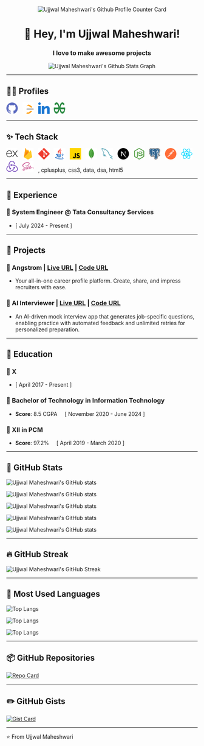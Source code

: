 <div align="center">

![Ujjwal Maheshwari's Github Profile Counter Card](https://profile-counter.glitch.me/ujjwal2327/count.svg)

# 👋 Hey, I'm Ujjwal Maheshwari!

### I love to make awesome projects

![Ujjwal Maheshwari's Github Stats Graph](https://github-readme-activity-graph-mnex.vercel.app/graph?username=ujjwal&bg_color=transparent&color=00b8b5&line=eb008b&point=FFFFFF&area=true&hide_border=true&hide_title=true)

</div>

---  

## 🧑‍💻 Profiles
[<img src="https://raw.githubusercontent.com/Ujjwal2327/Angstrom/889d140895e3d72c6c2c135b3a7d0319b9e4bfa8/public/icons/profiles/github.svg" alt="GitHub" width="30" height="30" title=GitHub />](https://github.com/ujjwal2327)&nbsp;&nbsp;
[<img src="https://raw.githubusercontent.com/Ujjwal2327/Angstrom/889d140895e3d72c6c2c135b3a7d0319b9e4bfa8/public/icons/profiles/leetcode.svg" alt="LeetCode" width="30" height="30" title=LeetCode />](https://leetcode.com/ujjwal2327)&nbsp;&nbsp;
[<img src="https://raw.githubusercontent.com/Ujjwal2327/Angstrom/889d140895e3d72c6c2c135b3a7d0319b9e4bfa8/public/icons/profiles/linkedin.svg" alt="LinkedIn" width="30" height="30" title=LinkedIn />](https://www.linkedin.com/in/ujjwal2327)&nbsp;&nbsp;
[<img src="https://raw.githubusercontent.com/Ujjwal2327/Angstrom/889d140895e3d72c6c2c135b3a7d0319b9e4bfa8/public/icons/profiles/geeksforgeeks.svg" alt="Geeks for Geeks" width="30" height="30" title=Geeks for Geeks />](https://geeksforgeeks.org/user/ujjwal2327)&nbsp;&nbsp;

---  

## ✨ Tech Stack
[<img src="https://raw.githubusercontent.com/Ujjwal2327/Angstrom/889d140895e3d72c6c2c135b3a7d0319b9e4bfa8/public/icons/categorizedSkills/backend_dev/express.svg" alt="express" width="30" height="30" title=express />](https://expressjs.com)&nbsp;&nbsp;
[<img src="https://raw.githubusercontent.com/Ujjwal2327/Angstrom/889d140895e3d72c6c2c135b3a7d0319b9e4bfa8/public/icons/categorizedSkills/baas/firebase.svg" alt="firebase" width="30" height="30" title=firebase />](https://firebase.google.com/)&nbsp;&nbsp;
[<img src="https://raw.githubusercontent.com/Ujjwal2327/Angstrom/889d140895e3d72c6c2c135b3a7d0319b9e4bfa8/public/icons/categorizedSkills/other/git.svg" alt="git" width="30" height="30" title=git />](https://git-scm.com/)&nbsp;&nbsp;
[<img src="https://raw.githubusercontent.com/Ujjwal2327/Angstrom/889d140895e3d72c6c2c135b3a7d0319b9e4bfa8/public/icons/categorizedSkills/language/java.svg" alt="java" width="30" height="30" title=java />](https://www.java.com)&nbsp;&nbsp;
[<img src="https://raw.githubusercontent.com/Ujjwal2327/Angstrom/889d140895e3d72c6c2c135b3a7d0319b9e4bfa8/public/icons/categorizedSkills/language/javascript.svg" alt="javascript" width="30" height="30" title=javascript />](https://developer.mozilla.org/en-US/docs/Web/JavaScript)&nbsp;&nbsp;
[<img src="https://raw.githubusercontent.com/Ujjwal2327/Angstrom/889d140895e3d72c6c2c135b3a7d0319b9e4bfa8/public/icons/categorizedSkills/database/mongodb.svg" alt="mongodb" width="30" height="30" title=mongodb />](https://www.mongodb.com/)&nbsp;&nbsp;
[<img src="https://raw.githubusercontent.com/Ujjwal2327/Angstrom/889d140895e3d72c6c2c135b3a7d0319b9e4bfa8/public/icons/categorizedSkills/database/mysql.svg" alt="mysql" width="30" height="30" title=mysql />](https://www.mysql.com/)&nbsp;&nbsp;
[<img src="https://raw.githubusercontent.com/Ujjwal2327/Angstrom/889d140895e3d72c6c2c135b3a7d0319b9e4bfa8/public/icons/categorizedSkills/static_site_generator/nextjs.svg" alt="nextjs" width="30" height="30" title=nextjs />](https://nextjs.org/)&nbsp;&nbsp;
[<img src="https://raw.githubusercontent.com/Ujjwal2327/Angstrom/889d140895e3d72c6c2c135b3a7d0319b9e4bfa8/public/icons/categorizedSkills/backend_dev/nodejs.svg" alt="nodejs" width="30" height="30" title=nodejs />](https://nodejs.org)&nbsp;&nbsp;
[<img src="https://raw.githubusercontent.com/Ujjwal2327/Angstrom/889d140895e3d72c6c2c135b3a7d0319b9e4bfa8/public/icons/categorizedSkills/database/postgresql.svg" alt="postgresql" width="30" height="30" title=postgresql />](https://www.postgresql.org)&nbsp;&nbsp;
[<img src="https://raw.githubusercontent.com/Ujjwal2327/Angstrom/889d140895e3d72c6c2c135b3a7d0319b9e4bfa8/public/icons/categorizedSkills/software/postman.svg" alt="postman" width="30" height="30" title=postman />](https://postman.com)&nbsp;&nbsp;
[<img src="https://raw.githubusercontent.com/Ujjwal2327/Angstrom/889d140895e3d72c6c2c135b3a7d0319b9e4bfa8/public/icons/categorizedSkills/frontend_dev/react.svg" alt="react" width="30" height="30" title=react />](https://react.dev)&nbsp;&nbsp;
[<img src="https://raw.githubusercontent.com/Ujjwal2327/Angstrom/889d140895e3d72c6c2c135b3a7d0319b9e4bfa8/public/icons/categorizedSkills/frontend_dev/redux.svg" alt="redux" width="30" height="30" title=redux />](https://redux.js.org)&nbsp;&nbsp;
[<img src="https://raw.githubusercontent.com/Ujjwal2327/Angstrom/889d140895e3d72c6c2c135b3a7d0319b9e4bfa8/public/icons/categorizedSkills/frontend_dev/sass.svg" alt="sass" width="30" height="30" title=sass />](https://sass-lang.com)&nbsp;&nbsp;
, cplusplus, css3, data, dsa, html5

---  

## 💼 Experience  
### 🌟 System Engineer @ Tata Consultancy Services
- [ July 2024 - Present ]

---  

## 📁 Projects
### 🌟 Angstrom | [Live URL](https://angstrom.vercel.app/) | [Code URL](https://github.com/Ujjwal2327/Angstrom)
- Your all-in-one career profile platform. Create, share, and impress recruiters with ease.

### 🌟 AI Interviewer | [Live URL](https://ai-interviewer-ten.vercel.app/) | [Code URL](https://github.com/Ujjwal2327/AI-Interviewer)
- An AI-driven mock interview app that generates job-specific questions, enabling practice with automated feedback and unlimited retries for personalized preparation.

---  

## 🏫 Education
### 🌟 X
- [ April 2017 - Present ]

### 🌟 Bachelor of Technology in Information Technology
- **Score**: 8.5 CGPA &nbsp;&nbsp;&nbsp; [ November 2020 - June 2024 ]

### 🌟 XII in PCM
- **Score**: 97.2% &nbsp;&nbsp;&nbsp; [ April 2019 - March 2020 ]

---  

## 🚀 GitHub Stats  
![Ujjwal Maheshwari's GitHub stats](https://github-readme-stats.vercel.app/api?username=ujjwal2327&theme=transparent&show_icons=true)

![Ujjwal Maheshwari's GitHub stats](https://github-readme-stats.vercel.app/api?username=ujjwal2327&theme=transparent&show_icons=true&hide=contribs,prs)

![Ujjwal Maheshwari's GitHub stats](https://github-readme-stats.vercel.app/api?username=ujjwal2327&theme=transparent&show_icons=true&show=reviews,discussions_started,discussions_answered,prs_merged,prs_merged_percentage)

![Ujjwal Maheshwari's GitHub stats](https://github-readme-stats.vercel.app/api?username=ujjwal2327&theme=transparent&show_icons=true&rank_icon=percentile)

![Ujjwal Maheshwari's GitHub stats](https://github-readme-stats.vercel.app/api?username=ujjwal2327&theme=transparent&show_icons=true&rank_icon=github)

---  

## 🔥 GitHub Streak  
![Ujjwal Maheshwari's GitHub Streak](https://streak-stats.demolab.com?user=ujjwal2327&theme=transparent)

---  

## 🧠 Most Used Languages
![Top Langs](https://github-readme-stats.vercel.app/api/top-langs/?username=ujjwal2327&theme=transparent)

![Top Langs](https://github-readme-stats.vercel.app/api/top-langs/?username=ujjwal2327&theme=transparent&layout=compact)

![Top Langs](https://github-readme-stats.vercel.app/api/top-langs/?username=ujjwal2327&theme=transparent&hide_progress=true)

---  

## 📦 GitHub Repositories
[![Repo Card](https://github-readme-stats.vercel.app/api/pin/?username=ujjwal2327&theme=transparent&repo=ujjwal2327)](https://github.com/ujjwal2327/ujjwal2327/)

---  

## ✏️ GitHub Gists
[![Gist Card](https://github-readme-stats.vercel.app/api/gist?id=bbfce31e0217a3689c8d961a356cb10d&theme=transparent)](https://gist.github.com/Yizack/bbfce31e0217a3689c8d961a356cb10d/)

---  

⭐️ From Ujjwal Maheshwari
